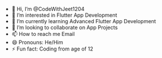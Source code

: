 - 👋 Hi, I’m @CodeWithJeet1204
- 👀 I’m interested in Flutter App Development
- 🌱 I’m currently learning Advanced Flutter App Development
- 💞️ I’m looking to collaborate on App Projects
- 📫 How to reach me Email
- 😄 Pronouns: He/Him
- ⚡ Fun fact: Coding from age of 12

<!---
CodeWithJeet1204/CodeWithJeet1204 is a ✨ special ✨ repository because its `README.md` (this file) appears on your GitHub profile.
You can click the Preview link to take a look at your changes.
--->
